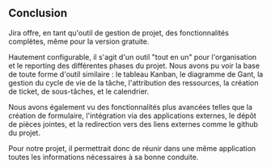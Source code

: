 ## Conclusion

Jira offre, en tant qu'outil de gestion de projet, des fonctionnalités complètes, même pour la version gratuite.

Hautement configurable, il s'agit d'un outil "tout en un" pour l'organisation et le reporting des différentes phases du projet. 
Nous avons pu voir la base de toute forme d'outil similaire : le tableau Kanban, le diagramme de Gant, la gestion 
du cycle de vie de la tâche, l'attribution des ressources, la création de ticket, de sous-tâches, et le calendrier.

Nous avons également vu des fonctionnalités plus avancées telles que la création de formulaire, l'intégration via des applications 
externes, le dépôt de pièces jointes, et la redirection vers des liens externes comme le github du projet.

Pour notre projet, il permettrait donc de réunir dans une même application toutes les informations nécessaires à sa bonne conduite.
